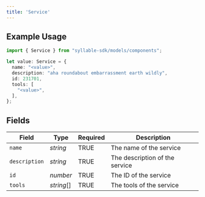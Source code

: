 ```yaml
---
title: 'Service'
---
```


## Example Usage

```typescript
import { Service } from "syllable-sdk/models/components";

let value: Service = {
  name: "<value>",
  description: "aha roundabout embarrassment earth wildly",
  id: 231701,
  tools: [
    "<value>",
  ],
};
```

## Fields

| Field                          | Type                           | Required                       | Description                    |
| ------------------------------ | ------------------------------ | ------------------------------ | ------------------------------ |
| `name`                         | *string*                       | TRUE             | The name of the service        |
| `description`                  | *string*                       | TRUE             | The description of the service |
| `id`                           | *number*                       | TRUE             | The ID of the service          |
| `tools`                        | *string*[]                     | TRUE             | The tools of the service       |